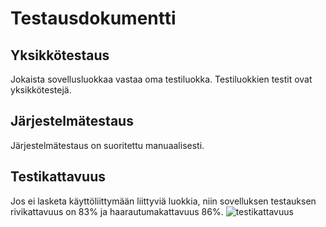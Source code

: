 # Testausdokumentti
## Yksikkötestaus
Jokaista sovellusluokkaa vastaa oma testiluokka. Testiluokkien testit ovat yksikkötestejä.

## Järjestelmätestaus
Järjestelmätestaus on suoritettu manuaalisesti.


## Testikattavuus
Jos ei lasketa käyttöliittymään liittyviä luokkia, niin sovelluksen testauksen rivikattavuus on 83% ja haarautumakattavuus 86%.
![testikattavuus](https://user-images.githubusercontent.com/48727015/57182753-a3ea1200-6eab-11e9-82c2-26a7dede636a.PNG)

